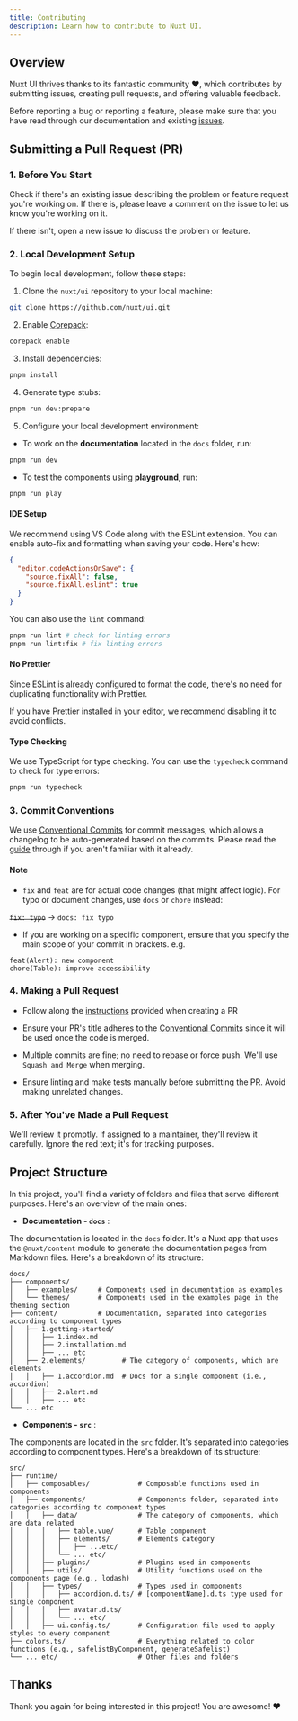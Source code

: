 ```yaml
---
title: Contributing
description: Learn how to contribute to Nuxt UI.
---
```


## Overview

Nuxt UI thrives thanks to its fantastic community ❤️, which contributes by submitting issues, creating pull requests, and offering valuable feedback.

Before reporting a bug or reporting a feature, please make sure that you have read through our documentation and existing [issues](https://github.com/nuxt/ui/issues).

## Submitting a Pull Request (PR)

### 1. Before You Start

Check if there's an existing issue describing the problem or feature request you're working on. If there is, please leave a comment on the issue to let us know you're working on it.

If there isn't, open a new issue to discuss the problem or feature.

### 2. Local Development Setup

To begin local development, follow these steps:

1. Clone the `nuxt/ui` repository to your local machine:

```sh
git clone https://github.com/nuxt/ui.git
```

2. Enable [Corepack](https://github.com/nodejs/corepack):

```sh
corepack enable
```

3. Install dependencies:

```sh
pnpm install
```

4. Generate type stubs:

```sh
pnpm run dev:prepare
```

5. Configure your local development environment:

- To work on the **documentation** located in the `docs` folder, run:

```sh
pnpm run dev
```

- To test the components using **playground**, run:

```sh
pnpm run play
```

#### IDE Setup

We recommend using VS Code along with the ESLint extension. You can enable auto-fix and formatting when saving your code. Here's how:

```json
{
  "editor.codeActionsOnSave": {
    "source.fixAll": false,
    "source.fixAll.eslint": true
  }
}
```

You can also use the `lint` command:

```sh
pnpm run lint # check for linting errors
pnpm run lint:fix # fix linting errors
```

#### No Prettier

Since ESLint is already configured to format the code, there's no need for duplicating functionality with Prettier.

If you have Prettier installed in your editor, we recommend disabling it to avoid conflicts.

#### Type Checking

We use TypeScript for type checking. You can use the `typecheck` command to check for type errors:

```sh
pnpm run typecheck
```

### 3. Commit Conventions

We use [Conventional Commits](https://www.conventionalcommits.org/) for commit messages, which allows a changelog to be auto-generated based on the commits. Please read the [guide](https://www.conventionalcommits.org/en/v1.0.0/#summary) through if you aren't familiar with it already.

#### Note

- `fix` and `feat` are for actual code changes (that might affect logic). For typo or document changes, use `docs` or `chore` instead:

~~`fix: typo`~~ -> `docs: fix typo`

- If you are working on a specific component, ensure that you specify the main scope of your commit in brackets. e.g.

```
feat(Alert): new component
chore(Table): improve accessibility
```

### 4. Making a Pull Request

- Follow along the [instructions](https://github.com/nuxt/ui/blob/main/.github/PULL_REQUEST_TEMPLATE.md?plain=1) provided when creating a PR

- Ensure your PR's title adheres to the [Conventional Commits](https://www.conventionalcommits.org/) since it will be used once the code is merged.

- Multiple commits are fine; no need to rebase or force push. We'll use `Squash and Merge` when merging.

- Ensure linting and make tests manually before submitting the PR. Avoid making unrelated changes.

### 5. After You've Made a Pull Request

We'll review it promptly. If assigned to a maintainer, they'll review it carefully. Ignore the red text; it's for tracking purposes.

## Project Structure

In this project, you'll find a variety of folders and files that serve different purposes. Here's an overview of the main ones:

- **Documentation - `docs`** :

The documentation is located in the `docs` folder. It's a Nuxt app that uses the `@nuxt/content` module to generate the documentation pages from Markdown files. Here's a breakdown of its structure:

```
docs/
├── components/
│   ├── examples/     # Components used in documentation as examples
│   └── themes/       # Components used in the examples page in the theming section
├── content/          # Documentation, separated into categories according to component types
│   ├── 1.getting-started/
│   │   ├── 1.index.md
│   │   ├── 2.installation.md
│   │   ├── ... etc
│   ├── 2.elements/         # The category of components, which are elements
│   │   ├── 1.accordion.md  # Docs for a single component (i.e., accordion)
│   │   ├── 2.alert.md
│   │   ├── ... etc
└── ... etc
```

- **Components - `src`** :

The components are located in the `src` folder. It's separated into categories according to component types. Here's a breakdown of its structure:

```
src/
├── runtime/
│   ├── composables/            # Composable functions used in components
│   ├── components/             # Components folder, separated into categories according to component types
│   │   ├── data/               # The category of components, which are data related
│   │   │   ├── table.vue/      # Table component
│   │   │   ├── elements/       # Elements category
│   │   │   │   ├── ...etc/
│   │   │   └── ... etc/
│   │   ├── plugins/            # Plugins used in components
│   │   ├── utils/              # Utility functions used on the components page (e.g., lodash)
│   │   ├── types/              # Types used in components
│   │   │   ├── accordion.d.ts/ # [componentName].d.ts type used for single component
│   │   │   ├── avatar.d.ts/
│   │   │   └── ... etc/
│   │   ├── ui.config.ts/       # Configuration file used to apply styles to every component
├── colors.ts/                  # Everything related to color functions (e.g., safelistByComponent, generateSafelist)
└── ... etc/                    # Other files and folders
```

## Thanks

Thank you again for being interested in this project! You are awesome! ❤️

